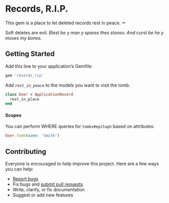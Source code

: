 # Records, R.I.P.

This gem is a place to let deleted records rest in peace. :coffin:

Soft deletes are evil. _Blest be y man y spares thes stones. And curst be he y moves my bones._

## Getting Started

Add this line to your application’s Gemfile:

```ruby
gem 'records_rip'
```

Add `rest_in_peace` to the models you want to visit the tomb.

```ruby
class User < ApplicationRecord
  rest_in_place
end
```

#### Scopes

You can perform WHERE queries for `tombs#epitaph` based on attributes:

```ruby
User.tomb(name: 'Smith')
```

## Contributing

Everyone is encouraged to help improve this project. Here are a few ways you can help:

- [Report bugs](https://github.com/ts-3156/records_rip/issues)
- Fix bugs and [submit pull requests](https://github.com/ts-3156/records_rip/pulls)
- Write, clarify, or fix documentation
- Suggest or add new features
